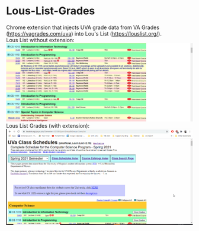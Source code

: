 # Lous-List-Grades
Chrome extension that injects UVA grade data from VA Grades (https://vagrades.com/uva) into Lou's List (https://louslist.org/).  
Lous List without extension:  
![lous list](/documentation/louslist.JPG?raw=true)  
Lous List Grades (with extension):  
![lous list grades](/documentation/louslistgrades.gif?raw=true)
